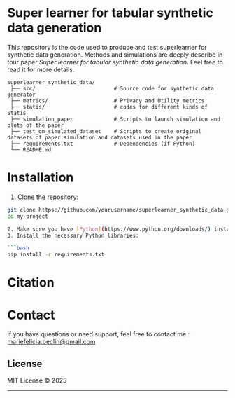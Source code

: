 # Super learner for tabular synthetic data generation
This repository is the code used to produce and test superlearner for synthetic data generation. Methods and simulations are deeply describe in tour paper *Super learner for tabular synthetic data generation*. Feel free to read it for more details.


```
superlearner_synthetic_data/
 ├── src/                         # Source code for synthetic data generator
 ├── metrics/                     # Privacy and Utility metrics
 ├── statis/                      # codes for different kinds of Statis 
 ├── simulation_paper             # Scripts to launch simulation and plots of the paper
 ├── test_on_simulated_dataset    # Scripts to create original datasets of paper simulation and datasets used in the paper
 ├── requirements.txt             # Dependencies (if Python)
 └── README.md
```


# Installation
1. Clone the repository:

```bash
git clone https://github.com/yourusername/superlearner_synthetic_data.git
cd my-project

2. Make sure you have [Python](https://www.python.org/downloads/) installed.
3. Install the necessary Python libraries:

```bash
pip install -r requirements.txt
```

# Citation


# Contact

If you have questions or need support, feel free to contact me : mariefelicia.beclin@gmail.com

## License

MIT License © 2025  

---

